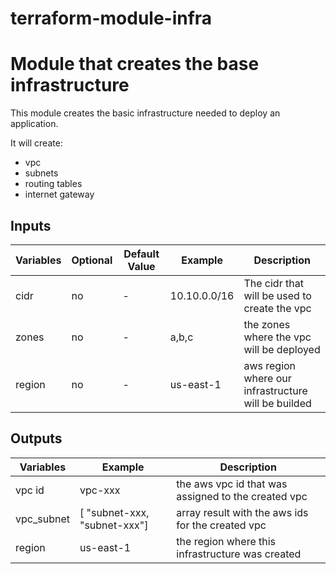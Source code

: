 terraform-module-infra
====

# Module that creates the base infrastructure

This module creates the basic infrastructure needed to deploy an application.


It will create:
- vpc
- subnets
- routing tables
- internet gateway


## Inputs
Variables |  Optional | Default Value | Example | Description
---|---|---|---|---|
cidr | no | - | 10.10.0.0/16 | The cidr that will be used to create the vpc
zones | no | - | a,b,c | the zones where the vpc will be deployed
region | no | - | us-east-1 | aws region where our infrastructure will be builded


## Outputs
Variables | Example | Description
---|---|---|
vpc id | vpc-xxx | the aws vpc id that was assigned to the created vpc
vpc_subnet | [ "subnet-xxx, "subnet-xxx"] | array result with the aws ids for the created vpc
region | us-east-1 | the region where this infrastructure was created

